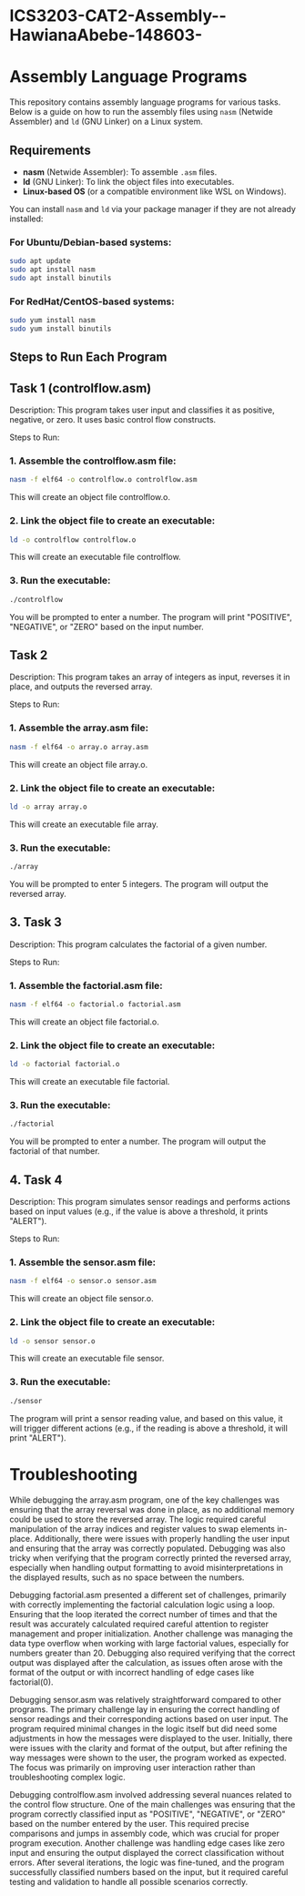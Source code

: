 # ICS3203-CAT2-Assembly--HawianaAbebe-148603-

# Assembly Language Programs

This repository contains assembly language programs for various tasks. Below is a guide on how to run the assembly files using `nasm` (Netwide Assembler) and `ld` (GNU Linker) on a Linux system.

## Requirements

- **nasm** (Netwide Assembler): To assemble `.asm` files.
- **ld** (GNU Linker): To link the object files into executables.
- **Linux-based OS** (or a compatible environment like WSL on Windows).

You can install `nasm` and `ld` via your package manager if they are not already installed:

### For Ubuntu/Debian-based systems:
```bash
sudo apt update
sudo apt install nasm
sudo apt install binutils
```

### For RedHat/CentOS-based systems:
```bash
sudo yum install nasm
sudo yum install binutils
```


## Steps to Run Each Program

## Task 1 (controlflow.asm)

Description:
This program takes user input and classifies it as positive, negative, or zero. It uses basic control flow constructs.

Steps to Run:
### 1. Assemble the controlflow.asm file:

```bash
nasm -f elf64 -o controlflow.o controlflow.asm
```
This will create an object file controlflow.o.

### 2. Link the object file to create an executable:

```bash
ld -o controlflow controlflow.o
```
This will create an executable file controlflow.

### 3. Run the executable:

```bash
./controlflow
```
You will be prompted to enter a number. The program will print "POSITIVE", "NEGATIVE", or "ZERO" based on the input number.

## Task 2
Description:
This program takes an array of integers as input, reverses it in place, and outputs the reversed array.

Steps to Run:

### 1. Assemble the array.asm file:

```bash
nasm -f elf64 -o array.o array.asm
```
This will create an object file array.o.

### 2. Link the object file to create an executable:

```bash
ld -o array array.o
```
This will create an executable file array.

### 3. Run the executable:

```bash
./array
```
You will be prompted to enter 5 integers. The program will output the reversed array.

## 3. Task 3

Description:
This program calculates the factorial of a given number.

Steps to Run:
### 1. Assemble the factorial.asm file:

```bash
nasm -f elf64 -o factorial.o factorial.asm
```
This will create an object file factorial.o.

### 2. Link the object file to create an executable:

```bash
ld -o factorial factorial.o
```
This will create an executable file factorial.

### 3. Run the executable:

```bash
./factorial
```
You will be prompted to enter a number. The program will output the factorial of that number.

## 4. Task 4

Description:
This program simulates sensor readings and performs actions based on input values (e.g., if the value is above a threshold, it prints "ALERT").

Steps to Run:
### 1. Assemble the sensor.asm file:

```bash
nasm -f elf64 -o sensor.o sensor.asm
```
This will create an object file sensor.o.

### 2. Link the object file to create an executable:

```bash
ld -o sensor sensor.o
```
This will create an executable file sensor.

### 3. Run the executable:

```bash
./sensor
```
The program will print a sensor reading value, and based on this value, it will trigger different actions (e.g., if the reading is above a threshold, it will print "ALERT").

# Troubleshooting

While debugging the array.asm program, one of the key challenges was ensuring that the array reversal was done in place, as no additional memory could be used to store the reversed array. The logic required careful manipulation of the array indices and register values to swap elements in-place. Additionally, there were issues with properly handling the user input and ensuring that the array was correctly populated. Debugging was also tricky when verifying that the program correctly printed the reversed array, especially when handling output formatting to avoid misinterpretations in the displayed results, such as no space between the numbers.

Debugging factorial.asm presented a different set of challenges, primarily with correctly implementing the factorial calculation logic using a loop. Ensuring that the loop iterated the correct number of times and that the result was accurately calculated required careful attention to register management and proper initialization. Another challenge was managing the data type overflow when working with large factorial values, especially for numbers greater than 20. Debugging also required verifying that the correct output was displayed after the calculation, as issues often arose with the format of the output or with incorrect handling of edge cases like factorial(0).

Debugging sensor.asm was relatively straightforward compared to other programs. The primary challenge lay in ensuring the correct handling of sensor readings and their corresponding actions based on user input. The program required minimal changes in the logic itself but did need some adjustments in how the messages were displayed to the user. Initially, there were issues with the clarity and format of the output, but after refining the way messages were shown to the user, the program worked as expected. The focus was primarily on improving user interaction rather than troubleshooting complex logic.

Debugging controlflow.asm involved addressing several nuances related to the control flow structure. One of the main challenges was ensuring that the program correctly classified input as "POSITIVE", "NEGATIVE", or "ZERO" based on the number entered by the user. This required precise comparisons and jumps in assembly code, which was crucial for proper program execution. Another challenge was handling edge cases like zero input and ensuring the output displayed the correct classification without errors. After several iterations, the logic was fine-tuned, and the program successfully classified numbers based on the input, but it required careful testing and validation to handle all possible scenarios correctly.
